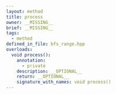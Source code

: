 ```yaml
---
layout: method
title: process
owner: __MISSING__
brief: __MISSING__
tags:
  - method
defined_in_file: bfs_range.hpp
overloads:
  void process():
    annotation:
      - private
    description: __OPTIONAL__
    return: __OPTIONAL__
    signature_with_names: void process()
---
```

